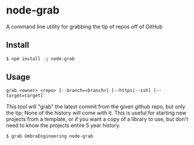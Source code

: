 
# node-grab

A command line utility for grabbing the tip of repos off of GitHub

## Install

```bash
$ npm install -g node-grab
```

## Usage

```
grab <owner> <repo> [--branch=<branch>] [--https|--ssh] [--target=target]
```

This tool will "grab" the latest commit from the given github repo, but only the tip; None of the history will come with it. This is useful for starting new projects from a template, or if you want a copy of a library to use, but don't need to know the projects entire 5 year history.

```bash
$ grab UmbraEngineering node-grab
```


